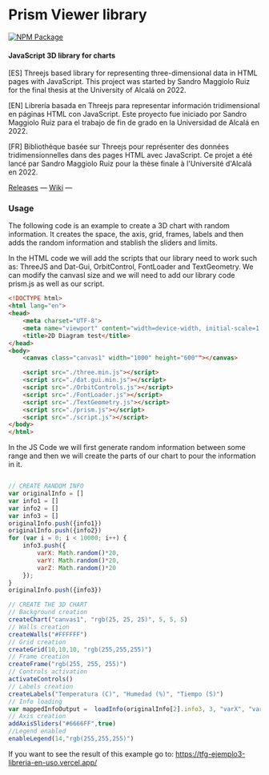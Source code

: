 # Prism Viewer library
[![NPM Package][npm]][npm-url]

#### JavaScript 3D library for charts ####
[ES] Threejs based library for representing three-dimensional data in HTML pages with JavaScript. This project was started by Sandro Maggiolo Ruiz for the final thesis at the University of Alcalá on 2022.

[EN] Librería basada en Threejs para representar información tridimensional en páginas HTML con JavaScript. Este proyecto fue iniciado por Sandro Maggiolo Ruiz para el trabajo de fin de grado en la Universidad de Alcalá en 2022.

[FR] Bibliothèque basée sur Threejs pour représenter des données tridimensionnelles dans des pages HTML avec JavaScript. Ce projet a été lancé par Sandro Maggiolo Ruiz pour la thèse finale à l'Université d'Alcalá en 2022.

[Releases](https://github.com/SandroMaggiolo/prismviewer/releases) &mdash;
[Wiki](https://github.com/SandroMaggiolo/prismviewer/wiki) &mdash;

### Usage ###
The following code is an example to create a 3D chart with random information. It creates the space, the axis, grid, frames, labels and then adds the random information and stablish the sliders and limits.

In the HTML code we will add the scripts that our library need to work such as: ThreeJS and Dat-Gui, OrbitControl, FontLoader and TextGeometry. We can modify the canvasl size and we will need to add our library code prism.js as well as our script.

```html
<!DOCTYPE html>
<html lang="en">
<head>
    <meta charset="UTF-8">
    <meta name="viewport" content="width=device-width, initial-scale=1.0">
    <title>2D Diagram test</title>
</head>
<body>
    <canvas class="canvas1" width="1000" height="600""></canvas>

    <script src="./three.min.js"></script>
    <script src="./dat.gui.min.js"></script>
    <script src="./OrbitControls.js"></script>
    <script src="./FontLoader.js"></script>
    <script src="./TextGeometry.js"></script>
    <script src="./prism.js"></script>
    <script src="./script.js"></script>
</body>
</html>

```

In the JS Code we will first generate random information between some range and then we will create the parts of our chart to pour the information in it.

```javascript

// CREATE RANDOM INFO
var originalInfo = []
var info1 = []
var info2 = []
var info3 = []
originalInfo.push({info1})
originalInfo.push({info2})
for (var i = 0; i < 10000; i++) {
    info3.push({
        varX: Math.random()*20,
        varY: Math.random()*20,
        varZ: Math.random()*20
    });
}
originalInfo.push({info3})

// CREATE THE 3D CHART
// Background creation
createChart("canvas1", "rgb(25, 25, 25)", 5, 5, 5)
// Walls creation
createWalls("#FFFFFF")
// Grid creation
createGrid(10,10,10, "rgb(255,255,255)")
// Frame creation
createFrame("rgb(255, 255, 255)")
// Controls activation
activateControls()
// Labels creation
createLabels("Temperatura (C)", "Humedad (%)", "Tiempo (S)")
// Info loading
var mappedInfoOutput =  loadInfo(originalInfo[2].info3, 3, "varX", "varY", "varZ", "rgb(212, 127, 30)", 50, "rgb(255,255,255)")
// Axis creation
addAxisSliders("#6666FF",true)
//Legend enabled
enableLegend(14,"rgb(255,255,255)")
```

If you want to see the result of this example go to: https://tfg-ejemplo3-libreria-en-uso.vercel.app/

[npm]: https://img.shields.io/npm/v/three
[npm-url]: https://www.npmjs.com/
